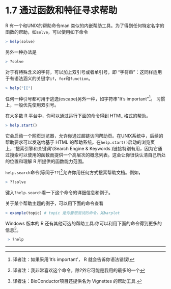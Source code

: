 # 1.7 通过函数和特征寻求帮助
 R 有一个和UNIX的帮助命令man 类似的内嵌帮助工具。为了得到任何特定名字的函数的帮助，如`solve`，可以使用如下命令

```R
> help(solve)
```

另外一种办法是

```R
> ?solve
```

对于有特殊含义的字符，可以加上双引号或者单引号，即 “字符串”：这同样适用于有语法涵义的关键字`if`，`for`和`function`。

```R
> help("[[")
```

任何一种引号都可用于逃逸(escape)另外一种，如字符串"It’s important"[^1]。 习惯上，一般优先使用双引号。

在大多数 R 平台中，你可以通过运行下面的命令得到 HTML 格式的帮助。 

```R
> help.start()
```

它会启动一个网页浏览器，允许你通过超链访问帮助页。在UNIX系统中，后续的帮助要求可以发送给基于 HTML 的帮助系统。在`help.start()`启动的浏览页上，‘搜索引擎和关键词’(Search Engine & Keywords )链接特别有用，因为它通过搜索可以使用的函数而提供一个高层次的概念列表。这会让你很快认清自己所处的位置和理解 R 所提供的函数能力范围。

`help.search`命令(等同于`??`)[^2]允许你用任何方式搜索帮助文档。例如，

```R
> ??solve
```

键入`?help.search`看一下这个命令的详细信息和例子。

关于某个帮助主题的例子，可以用下面的命令查看

```R
> example(topic) # topic 是你要想测试的命令，如barplot 
```

Windows 版本的 R 还有其他可选的帮助工具:你可以利用下面的命令得到更多的信息[^3]。

```R
 > ?help
```



---

[^1]: 译者注：如果采用’It’s important’， R 就会告诉你语法错误!
[^2]: 译者注：我非常喜欢这个命令，除?外它可能是我用的最多的一个
[^3]: 译者注：BioConductor项目还提供名为 Vignettes 的帮助工具.